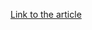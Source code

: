 [Link to the article](https://thehackernews.com/2025/05/third-parties-and-machine-credentials.html)
